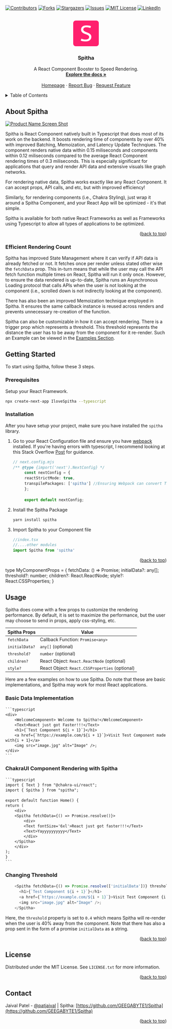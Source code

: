 <!-- Improved compatibility of back to top link: See: https://github.com/othneildrew/Best-README-Template/pull/73 -->
<a name="readme-top"></a>
<!--
*** Thanks for checking out the Best-README-Template. If you have a suggestion
*** that would make this better, please fork the repo and create a pull request
*** or simply open an issue with the tag "enhancement".
*** Don't forget to give the project a star!
*** Thanks again! Now go create something AMAZING! :D
-->



<!-- PROJECT SHIELDS -->
<!--
*** I'm using markdown "reference style" links for readability.
*** Reference links are enclosed in brackets [ ] instead of parentheses ( ).
*** See the bottom of this document for the declaration of the reference variables
*** for contributors-url, forks-url, etc. This is an optional, concise syntax you may use.
*** https://www.markdownguide.org/basic-syntax/#reference-style-links
-->
[![Contributors][contributors-shield]][contributors-url]
[![Forks][forks-shield]][forks-url]
[![Stargazers][stars-shield]][stars-url]
[![Issues][issues-shield]][issues-url]
[![MIT License][license-shield]][license-url]
[![LinkedIn][linkedin-shield]][linkedin-url]



<!-- PROJECT LOGO -->
<br />
<div align="center">
  <a href="https://github.com/GEEGA/Best-README-Template">
    <img src="images/logo.png" alt="Logo" width="80" height="80">
  </a>

  <h3 align="center">Spitha</h3>

  <p align="center">
    A React Component Booster to Speed Rendering.
    <br />
    <a href="https://github.com/GEEGABYTE1/Spitha"><strong>Explore the docs »</strong></a>
    <br />
    <br />
    <a href="https://github.com/othneildrew/Best-README-Template">Homepage</a>
    ·
    <a href="https://github.com/GEEGABYTE1/Spitha/issues/new?labels=bug&template=bug-report---.md">Report Bug</a>
    ·
    <a href="https://github.com/GEEGABYTE1/Spitha/issues/new?labels=enhancement&template=feature-request---.md">Request Feature</a>
  </p>
</div>



<!-- TABLE OF CONTENTS -->
<details>
  <summary>Table of Contents</summary>
  <ol>
    <li>
      <a href="#about-the-project">About The Project</a>
    </li>
    <li>
      <a href="#getting-started">Getting Started</a>
      <ul>
        <li><a href="#prerequisites">Prerequisites</a></li>
        <li><a href="#installation">Installation</a></li>
      </ul>
    </li>
    <li><a href="#usage">Usage</a></li>
    <li><a href="#contact">Contact</a></li>
  </ol>
</details>



<!-- ABOUT THE PROJECT -->
## About Spitha

[![Product Name Screen Shot][product-screenshot]](https://example.com)

Spitha is React Component natively built in Typescript that does most of its work on the backend. It boosts rendering time of components by over 40% with improved Batching, Memoization, and Latency Update Technqiues. The component renders native data within 0.15 miliseconds and components within 0.12 miliseconds compared to the average React Component rendering times of 0.3 miliseconds. This is especially significant for applications that query and render API data and extensive visuals like graph networks. 

For rendering native data, Spitha works exactly like any React Component. It can accept props, API calls, and etc, but with improved efficiency!

Similarly, for rendering components (i.e., Chakra Styling), just wrap it around a Spitha Component, and your React App will be optimized - it's that simple.

Spitha is available for both native React Frameworks as well as Frameworks using Typescript to allow all types of applications to be optimized. 


<p align="right">(<a href="#readme-top">back to top</a>)</p>

### Efficient Rendering Count

Spitha has improved State Management where it can verify if API data is already fetched or not. It fetches once per render unless stated other wise the `fetchData` prop. This in-turn means that while the user may call the API fetch function multiple times on React, Spitha will run it only once. However, to ensure the data rendered is up-to-date, Spitha runs an Asynchronous Loading protocol that calls APIs when the user is not looking at the component (i.e., scrolled down is not indirectly looking at the component). 

There has also been an improved Memoization technique employed in Spitha. It ensures the same callback instance is reused across renders and prevents unnecessary re-creation of the function. 

Spitha can also be customizable in how it can accept rendering. There is a trigger prop which represents a threshold. This threshold represents the distance the user has to be away from the component for it re-render. Such an Example can be viewed in the <a href="#readme-top">Examples Section</a>.




<!-- GETTING STARTED -->
## Getting Started

To start using Spitha, follow these 3 steps.

### Prerequisites

Setup your React Framework.
  ```sh
  npx create-next-app IloveSpitha --typescript
  ```

### Installation

After you have setup your project, make sure you have installed the `spitha` library.

1. Go to your React Configuration file and ensure you have [webpack](https://webpack.js.org/guides/typescript/) installed. If you're having errors with typescript, I recommend looking at this Stack Overflow [Post](https://stackoverflow.com/questions/64592611/webpack-is-not-failing-on-typescript-error) for guidance. 
   ```typescript
   // next.config.mjs
   /** @type {import('next').NextConfig} */
        const nextConfig = {
        reactStrictMode: true,
        transpilePackages: ['spitha'] //Ensuring Webpack can convert TS package into JS
        };

        export default nextConfig;
   ```
3. Install the Spitha Package
   ```sh
   yarn install spitha
   ```
4. Import Spitha to your Component file
   ```typescript
   //index.tsx 
   //....other modules
   import Spitha from 'spitha'
   ```

<p align="right">(<a href="#readme-top">back to top</a>)</p>


type MyComponentProps = {
    fetchData: () => Promise<any>;
    initialData?: any[];
    threshold?: number;
    children?: React.ReactNode; 
    style?: React.CSSProperties;
}
<!-- USAGE EXAMPLES -->
## Usage

Spitha does come with a few props to customize the rendering performance. By default, it is set to maximize the performance, but the user may choose to send in props, apply css-styling, etc.

| Spitha Props | Value| 
| -------- | -------- | 
| `fetchData`  | Callback Function: `Promise<any>`  | 
| `initialData?` | `any[]` (optional) | 
| `threshold?` | `number` (optional) | 
| `children?` | React Object: `React.ReactNode` (optional) | 
| `style?` | React Object: `React.CSSProperties` (optional) | 




Here are a few examples on how to use Spitha. Do note that these are basic implementations, and Spitha may work for most React applications.

### Basic Data Implementation
    ```typescript
    <div>
        <WelcomeComponent> Welcome to Spitha!</WelcomeComponent>
        <Text>React just got Faster!!!</Text>
        <h1>{`Test Component ${i + 1}`}</h1>
        <a href={`https://example.com/${i + 1}`}>Visit Test Component made with{i + 1}</a>
        <img src="image.jpg" alt="Image" />;
    </div>           
    ```

### ChakraUI Component Rendering with Spitha
    ```typescript
    import { Text } from "@chakra-ui/react";
    import { Spitha } from "spitha";

    export default function Home() {
    return (
        <div>
        <Spitha fetchData={() => Promise.resolve()}>
            <div>
            <Text fontSize='6xl'>React just got faster!!!</Text>
            <Text>Yayyyyyyyyyy</Text>
            </div>
        </Spitha>
        </div>
    );
    }
    ```

### Changing Threshold 
```typescript
    <Spitha fetchData={() => Promise.resolve(['initialData'])} threshold={0.4} style={{ color: `#${i}${i}${i}` }}>
      <h1>{`Test Component ${i + 1}`}</h1>
      <a href={`https://example.com/${i + 1}`}>Visit Test Component {i + 1}</a>
      <img src="image.jpg" alt="Image" />;
    </Spitha>

```
Here, the `threshold` property is set to `0.4` which means Spitha will re-render when the user is 40% away from the component. Note that there has also a prop sent in the form of a promise `initialData` as a string.


<p align="right">(<a href="#readme-top">back to top</a>)</p>


<!-- LICENSE -->
## License

Distributed under the MIT License. See `LICENSE.txt` for more information.

<p align="right">(<a href="#readme-top">back to top</a>)</p>



<!-- CONTACT -->
## Contact

Jaival Patel - [@patjaival](https://twitter.com/patjaival) | 
Spitha: [https://github.com/GEEGABYTE1/Spitha](https://github.com/GEEGABYTE1/Spitha)

<p align="right">(<a href="#readme-top">back to top</a>)</p>






<!-- MARKDOWN LINKS & IMAGES -->
<!-- https://www.markdownguide.org/basic-syntax/#reference-style-links -->
[contributors-shield]: https://img.shields.io/github/contributors/GEEGABYTE1/Spitha.svg?style=for-the-badge
[contributors-url]: https://github.com/GEEGABYTE1/Spitha/graphs/contributors
[forks-shield]: https://img.shields.io/github/forks/GEEGABYTE1/Spitha.svg?style=for-the-badge
[forks-url]: https://github.com/GEEGABYTE1/Spitha/network/members
[stars-shield]: https://img.shields.io/github/stars/GEEGABYTE1/Spitha.svg?style=for-the-badge
[stars-url]: https://github.com/GEEGABYTE1/Spitha/stargazers
[issues-shield]: https://img.shields.io/github/issues/GEEGABYTE1/Spitha.svg?style=for-the-badge
[issues-url]: https://github.com/GEEGABYTE1/Spitha/issues
[license-shield]: https://img.shields.io/github/license/GEEGABYTE1/Spitha.svg?style=for-the-badge
[license-url]: https://github.com/GEEGABYTE1/Spitha/blob/master/LICENSE.txt
[linkedin-shield]: https://img.shields.io/badge/-LinkedIn-black.svg?style=for-the-badge&logo=linkedin&colorB=555
[linkedin-url]: https://www.linkedin.com/in/jaivalpatel/
[product-screenshot]: images/screenshot.png
[Next.js]: https://img.shields.io/badge/next.js-000000?style=for-the-badge&logo=nextdotjs&logoColor=white
[Next-url]: https://nextjs.org/
[React.js]: https://img.shields.io/badge/React-20232A?style=for-the-badge&logo=react&logoColor=61DAFB
[React-url]: https://reactjs.org/
[Vue.js]: https://img.shields.io/badge/Vue.js-35495E?style=for-the-badge&logo=vuedotjs&logoColor=4FC08D
[Vue-url]: https://vuejs.org/
[Angular.io]: https://img.shields.io/badge/Angular-DD0031?style=for-the-badge&logo=angular&logoColor=white
[Angular-url]: https://angular.io/
[Svelte.dev]: https://img.shields.io/badge/Svelte-4A4A55?style=for-the-badge&logo=svelte&logoColor=FF3E00
[Svelte-url]: https://svelte.dev/
[Laravel.com]: https://img.shields.io/badge/Laravel-FF2D20?style=for-the-badge&logo=laravel&logoColor=white
[Laravel-url]: https://laravel.com
[Bootstrap.com]: https://img.shields.io/badge/Bootstrap-563D7C?style=for-the-badge&logo=bootstrap&logoColor=white
[Bootstrap-url]: https://getbootstrap.com
[JQuery.com]: https://img.shields.io/badge/jQuery-0769AD?style=for-the-badge&logo=jquery&logoColor=white
[JQuery-url]: https://jquery.com 